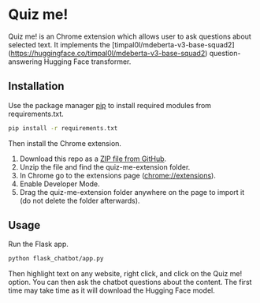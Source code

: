# Quiz me!

Quiz me! is an Chrome extension which allows user to ask questions about selected text. It implements the [timpal0l/mdeberta-v3-base-squad2] (https://huggingface.co/timpal0l/mdeberta-v3-base-squad2) question-answering Hugging Face transformer.

## Installation

Use the package manager [pip](https://pip.pypa.io/en/stable/) to install required modules from requirements.txt.

```bash
pip install -r requirements.txt
```

Then install the Chrome extension.

1. Download this repo as a [ZIP file from GitHub](https://github.com/e-ndorfin/quiz-me/archive/refs/heads/main.zip).
2. Unzip the file and find the quiz-me-extension folder.
3. In Chrome go to the extensions page ([chrome://extensions](chrome://extensions)).
4. Enable Developer Mode.
5. Drag the quiz-me-extension folder anywhere on the page to import it (do not delete the folder afterwards).

## Usage

Run the Flask app.

```bash
python flask_chatbot/app.py
```

Then highlight text on any website, right click, and click on the Quiz me! option. You can then ask the chatbot questions about the content. The first time may take time as it will download the Hugging Face model.
